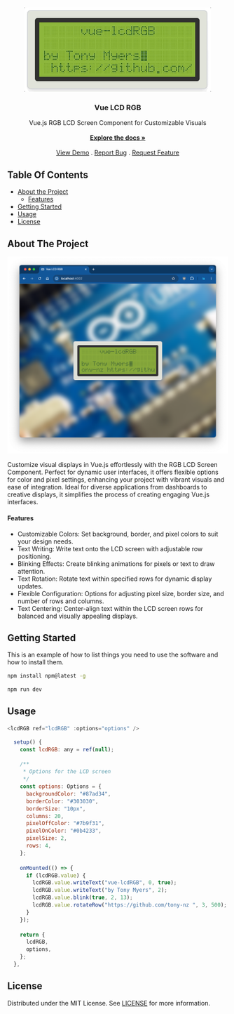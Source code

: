 <br/>
<p align="center">
  <a href="https://github.com/tony-nz/vue-lcdRGB">
    <img src="logo.gif" alt="Logo">
  </a>

  <h3 align="center">Vue LCD RGB</h3>

  <p align="center">
    Vue.js RGB LCD Screen Component for Customizable Visuals
    <br/>
    <br/>
    <a href="https://github.com/tony-nz/vue-lcdRGB"><strong>Explore the docs »</strong></a>
    <br/>
    <br/>
    <a href="https://vue-lcdRGB.netlify.app/" _target="blank">View Demo</a>
    .
    <a href="https://github.com/tony-nz/vue-lcdRGB/issues">Report Bug</a>
    .
    <a href="https://github.com/tony-nz/vue-lcdRGB/issues">Request Feature</a>
  </p>
</p>

## Table Of Contents

- [About the Project](#about-the-project)
  - [Features](#features)
- [Getting Started](#getting-started)
- [Usage](#usage)
- [License](#license)

## About The Project

![Screen Shot](screenshot.png)

Customize visual displays in Vue.js effortlessly with the RGB LCD Screen Component. Perfect for dynamic user interfaces, it offers flexible options for color and pixel settings, enhancing your project with vibrant visuals and ease of integration. Ideal for diverse applications from dashboards to creative displays, it simplifies the process of creating engaging Vue.js interfaces.

#### Features

- Customizable Colors: Set background, border, and pixel colors to suit your design needs.
- Text Writing: Write text onto the LCD screen with adjustable row positioning.
- Blinking Effects: Create blinking animations for pixels or text to draw attention.
- Text Rotation: Rotate text within specified rows for dynamic display updates.
- Flexible Configuration: Options for adjusting pixel size, border size, and number of rows and columns.
- Text Centering: Center-align text within the LCD screen rows for balanced and visually appealing displays.

## Getting Started

This is an example of how to list things you need to use the software and how to install them.

```sh
npm install npm@latest -g
```

```sh
npm run dev
```

###

## Usage

```js
<lcdRGB ref="lcdRGB" :options="options" />
```

```js
  setup() {
    const lcdRGB: any = ref(null);

    /**
     * Options for the LCD screen
     */
    const options: Options = {
      backgroundColor: "#87ad34",
      borderColor: "#303030",
      borderSize: "10px",
      columns: 20,
      pixelOffColor: "#7b9f31",
      pixelOnColor: "#0b4233",
      pixelSize: 2,
      rows: 4,
    };

    onMounted(() => {
      if (lcdRGB.value) {
        lcdRGB.value.writeText("vue-lcdRGB", 0, true);
        lcdRGB.value.writeText("by Tony Myers", 2);
        lcdRGB.value.blink(true, 2, 13);
        lcdRGB.value.rotateRow("https://github.com/tony-nz ", 3, 500);
      }
    });

    return {
      lcdRGB,
      options,
    };
  },
```

## License

Distributed under the MIT License. See [LICENSE](https://github.com/tony-nz/vue-rgbLCD/blob/main/LICENSE.md) for more information.
